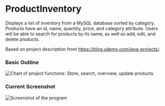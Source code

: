 # ProductInventory
Displays a list of inventory from a MySQL database sorted by category. Products have an id, name, quantity, price, and category attribute. Users will be able to search for products by its name, as well as add, edit, and delete products.

Based on project description from https://blog.udemy.com/java-projects/.

<h3>Basic Outline</h3>
<img src="https://cloud.githubusercontent.com/assets/6732705/8762980/57c2a49e-2d3e-11e5-926f-036e15b219da.png" alt="Chart of project functions: Store, search, overview, update products"/>

<h3>Current Screenshot</h3>
<img src="https://cloud.githubusercontent.com/assets/6732705/8764523/273eafd2-2d95-11e5-9f7b-b6fc163b4e80.png" alt="Screenshot of the program"/>
